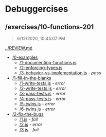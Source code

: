 # Debuggercises 

## /exercises/10-functions-201 

> 6/12/2020, 10:45:07 PM 

[../REVIEW.md](../REVIEW.md)

- [/0-examples](./0-examples/REVIEW.md)
  - [/1-documenting-functions.js](./0-examples/REVIEW.md#1-documenting-functionsjs)  
  - [/2-enforcing-types.js](./0-examples/REVIEW.md#2-enforcing-typesjs)  
  - [/3-behavior-vs-implementation.js](./0-examples/REVIEW.md#3-behavior-vs-implementationjs) - _pass_ 
- [/1-fill-in-the-blanks](./1-fill-in-the-blanks/REVIEW.md)
  - [/1-write-tests.js](./1-fill-in-the-blanks/REVIEW.md#1-write-testsjs) - _error_ 
  - [/2-write-tests.js](./1-fill-in-the-blanks/REVIEW.md#2-write-testsjs) - _error_ 
  - [/3-pass-tests.js](./1-fill-in-the-blanks/REVIEW.md#3-pass-testsjs) - _error_ 
  - [/4-pass-tests.js](./1-fill-in-the-blanks/REVIEW.md#4-pass-testsjs) - _error_ 
  - [/5-twins.js](./1-fill-in-the-blanks/REVIEW.md#5-twinsjs) - _error_ 
  - [/6-twins.js](./1-fill-in-the-blanks/REVIEW.md#6-twinsjs) - _error_ 
- [/2-fix-the-bugs](./2-fix-the-bugs/REVIEW.md)
  - [/1.js](./2-fix-the-bugs/REVIEW.md#1js) - _fail_ 
  - [/2.js](./2-fix-the-bugs/REVIEW.md#2js) - _error_ 
  - [/3.js](./2-fix-the-bugs/REVIEW.md#3js) - _fail_ 

